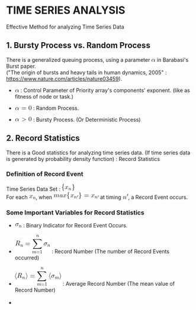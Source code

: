 # TIME SERIES ANALYSIS

Effective Method for analyzing Time Series Data


## 1. Bursty Process vs. Random Process

There is a generalized queuing process, using a parameter ![math](https://github.com/IDAH-BITBOX/TIME_SERIES_ANALYSIS/blob/main/math_img/CodeCogsEqn.gif) in Barabasi's Burst paper.
</br> ("The origin of bursts and heavy tails in human dynamics, 2005" : https://www.nature.com/articles/nature03459).

 * ![math](https://github.com/IDAH-BITBOX/TIME_SERIES_ANALYSIS/blob/main/math_img/CodeCogsEqn.gif) : Control Parameter of Priority array's components' exponent. (like as fitness of node or task.)

 * ![math](https://github.com/IDAH-BITBOX/TIME_SERIES_ANALYSIS/blob/main/math_img/CodeCogsEqn%20(1).gif) : Random Process.
 * ![math](https://github.com/IDAH-BITBOX/TIME_SERIES_ANALYSIS/blob/main/math_img/CodeCogsEqn%20(2).gif)   : Bursty Process. (Or Deterministic Process)


## 2. Record Statistics

There is a Good statistics for analyzing time series data. (If time series data is generated by probability density function) : Record Statistics


### Definition of Record Event

Time Series Data Set : ![math](https://github.com/IDAH-BITBOX/TIME_SERIES_ANALYSIS/blob/main/math_img/CodeCogsEqn%20(6).gif)
</br> For each ![math](https://github.com/IDAH-BITBOX/TIME_SERIES_ANALYSIS/blob/main/math_img/CodeCogsEqn%20(5).gif), when ![math](https://github.com/IDAH-BITBOX/TIME_SERIES_ANALYSIS/blob/main/math_img/CodeCogsEqn%20(8).gif) at timing ![math](https://github.com/IDAH-BITBOX/TIME_SERIES_ANALYSIS/blob/main/math_img/CodeCogsEqn%20(9).gif), a Record Event occurs.


### Some Important Variables for Record Statistics

* ![math](https://github.com/IDAH-BITBOX/TIME_SERIES_ANALYSIS/blob/main/math_img/CodeCogsEqn%20(4).gif) : Binary Indicator for Record Event Occurs.</br></br>
* ![math](https://github.com/IDAH-BITBOX/TIME_SERIES_ANALYSIS/blob/main/math_img/CodeCogsEqn%20(3).gif) : Record Number (The number of Record Events occurred)</br></br>
* ![math](https://github.com/IDAH-BITBOX/TIME_SERIES_ANALYSIS/blob/main/math_img/CodeCogsEqn%20(10).gif) : Average Record Number (The mean value of Record Number)</br></br>
* 

